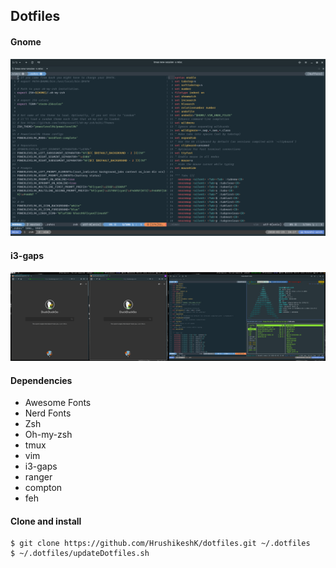 ## Dotfiles

#### Gnome

![img01](img01.png)

#### i3-gaps

![img03](img03.png)

#### Dependencies
* Awesome Fonts
* Nerd Fonts
* Zsh
* Oh-my-zsh
* tmux
* vim
* i3-gaps
* ranger
* compton
* feh

#### Clone and install

```
$ git clone https://github.com/HrushikeshK/dotfiles.git ~/.dotfiles
$ ~/.dotfiles/updateDotfiles.sh
```
